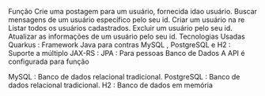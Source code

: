 Função
Crie uma postagem para um usuário, fornecida idao usuário.
Buscar mensagens de um usuário específico pelo seu id.
Criar um usuário na re
Listar todos os usuários cadastrados.
Excluir um usuário pelo seu id.
Atualizar as informações de um usuário pelo seu id.
Tecnologias Usadas
Quarkus : Framework Java para contras
MySQL , PostgreSQL e H2 : Suporte a múltiplo
JAX-RS :
JPA : Para pessoas
Banco de Dados
A API é configurada para função

MySQL : Banco de dados relacional tradicional.
PostgreSQL : Banco de dados relacional tradicional.
H2 : Banco de dados em memória
